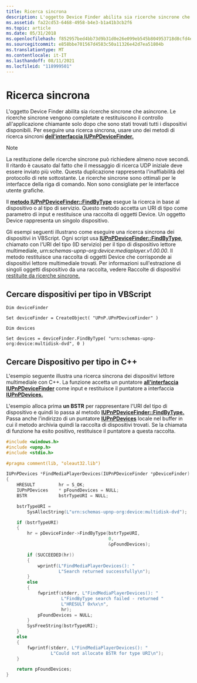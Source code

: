 ```yaml
---
title: Ricerca sincrona
description: L'oggetto Device Finder abilita sia ricerche sincrone che asincrone. Le ricerche sincrone vengono completate e restituiscono il controllo all'applicazione chiamante solo dopo che sono stati trovati tutti i dispositivi disponibili.
ms.assetid: fa22cd53-6468-4958-b4e3-b1a41b3cb2f6
ms.topic: article
ms.date: 05/31/2018
ms.openlocfilehash: f852957bed4bb73d9b31d0e26e099eb545b804953718d8cfd4e3cb44ea5f6c62
ms.sourcegitcommit: e858bbe701567d4583c50a11326e42d7ea51804b
ms.translationtype: MT
ms.contentlocale: it-IT
ms.lasthandoff: 08/11/2021
ms.locfileid: "118999501"
---
```

# <a name="synchronous-searching"></a>Ricerca sincrona

L'oggetto Device Finder abilita sia ricerche sincrone che asincrone. Le ricerche sincrone vengono completate e restituiscono il controllo all'applicazione chiamante solo dopo che sono stati trovati tutti i dispositivi disponibili. Per eseguire una ricerca sincrona, usare uno dei metodi di ricerca sincroni [**dell'interfaccia IUPnPDeviceFinder.**](/windows/desktop/api/Upnp/nn-upnp-iupnpdevicefinder)

> [!Note]  
> La restituzione delle ricerche sincrone può richiedere almeno nove secondi. Il ritardo è causato dal fatto che il messaggio di ricerca UDP iniziale deve essere inviato più volte. Questa duplicazione rappresenta l'inaffiabilità del protocollo di rete sottostante. Le ricerche sincrone sono ottimali per le interfacce della riga di comando. Non sono consigliate per le interfacce utente grafiche.

 

Il [**metodo IUPnPDeviceFinder::FindByType**](/windows/desktop/api/Upnp/nf-upnp-iupnpdevicefinder-findbytype) esegue la ricerca in base al dispositivo o al tipo di servizio. Questo metodo accetta un URI di tipo come parametro di input e restituisce una raccolta di oggetti Device. Un oggetto Device rappresenta un singolo dispositivo.

Gli esempi seguenti illustrano come eseguire una ricerca sincrona dei dispositivi in VBScript. Ogni script usa [**IUPnPDeviceFinder::FindByType**](/windows/desktop/api/Upnp/nf-upnp-iupnpdevicefinder-findbytype), chiamato con l'URI del tipo (ID servizio) per il tipo di dispositivo lettore multimediale, *urn:schemas-upnp-org:device:mediaplayer.v1.00.00*. Il metodo restituisce una raccolta di oggetti Device che corrisponde ai dispositivi lettore multimediale trovati. Per informazioni sull'estrazione di singoli oggetti dispositivo da una raccolta, vedere Raccolte di dispositivi [restituite da ricerche sincrone.](device-collections-returned-by-synchronous-searches.md)

## <a name="search-for-devices-by-type-in-vbscript"></a>Cercare dispositivi per tipo in VBScript


```VB
Dim deviceFinder

Set deviceFinder = CreateObject( "UPnP.UPnPDeviceFinder" )

Dim devices

Set devices = deviceFinder.FindByType( "urn:schemas-upnp-org:device:multidisk-dvd", 0 )
```



## <a name="search-for-device-by-type-in-c"></a>Cercare Dispositivo per tipo in C++

L'esempio seguente illustra una ricerca sincrona dei dispositivi lettore multimediale con C++. La funzione accetta un puntatore [**all'interfaccia IUPnPDeviceFinder**](/windows/desktop/api/Upnp/nn-upnp-iupnpdevicefinder) come input e restituisce il puntatore a interfaccia [**IUPnPDevices.**](/windows/desktop/api/Upnp/nn-upnp-iupnpdevices)

L'esempio alloca prima **un BSTR** per rappresentare l'URI del tipo di dispositivo e quindi lo passa al metodo [**IUPnPDeviceFinder::FindByType.**](/windows/desktop/api/Upnp/nf-upnp-iupnpdevicefinder-findbytype) Passa anche l'indirizzo di un puntatore [**IUPnPDevices**](/windows/desktop/api/Upnp/nn-upnp-iupnpdevices) locale nel buffer in cui il metodo archivia quindi la raccolta di dispositivi trovati. Se la chiamata di funzione ha esito positivo, restituisce il puntatore a questa raccolta.


```C++
#include <windows.h>
#include <upnp.h>
#include <stdio.h>

#pragma comment(lib, "oleaut32.lib")

IUPnPDevices *FindMediaPlayerDevices(IUPnPDeviceFinder *pDeviceFinder)
{
    HRESULT         hr = S_OK;
    IUPnPDevices    * pFoundDevices = NULL;
    BSTR            bstrTypeURI = NULL;

    bstrTypeURI = 
        SysAllocString(L"urn:schemas-upnp-org:device:multidisk-dvd");

    if (bstrTypeURI)
    {
        hr = pDeviceFinder->FindByType(bstrTypeURI, 
                                       0,
                                       &pFoundDevices);

        if (SUCCEEDED(hr))
        {
            wprintf(L"FindMediaPlayerDevices(): "
                    L"Search returned successfully\n");
        }
        else
        {
            fwprintf(stderr, L"FindMediaPlayerDevices(): "
                     L"FindByType search failed - returned "
                     L"HRESULT 0x%x\n",
                     hr);
            pFoundDevices = NULL;
        }
        SysFreeString(bstrTypeURI);
    }
    else
    {
        fwprintf(stderr, L"FindMediaPlayerDevices(): "
                 L"Could not allocate BSTR for type URI\n");
    }

    return pFoundDevices;
}
```



 

 




